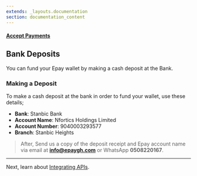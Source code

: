 ```yaml
---
extends: _layouts.documentation
section: documentation_content
---
```


#### [Accept Payments](/docs/payments)
## Bank Deposits

You can fund your Epay wallet by making a cash deposit at the Bank. 

###  Making a Deposit
   
   To make a cash deposit at the bank in order to fund your wallet, use these details;
- **Bank**: Stanbic Bank
- **Account Name**: Nfortics Holdings Limited
- **Account Number**: 9040003293577
- **Branch**: Stanbic Heights 

> After, Send us a copy of the deposit receipt and Epay account name via email at **info@epaygh.com** or WhatsApp **0508220167**.

-------

Next, learn about [Integrating APIs](/docs/payment-integrations).
